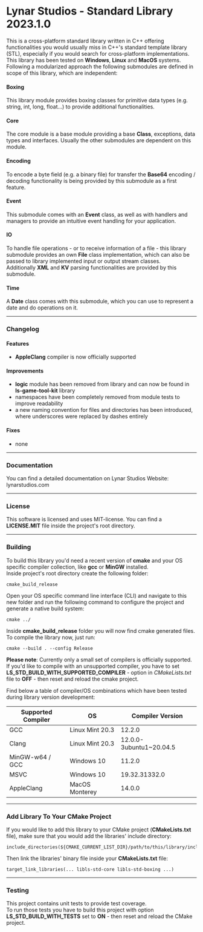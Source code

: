 # Lynar Studios - Standard Library 2023.1.0 #

This is a cross-platform standard library written in C++ offering functionalities you would usually miss in C++'s standard template library (STL), especially if you would search for cross-platform implementations.  
This library has been tested on __Windows__, __Linux__ and __MacOS__ systems.
Following a modularized approach the following submodules are defined in scope of this library, which are independent:
 
#### Boxing ####

This library module provides boxing classes for primitive data types (e.g. string, int, long, float...) to provide additional functionalities.

#### Core ####

The core module is a base module providing a base __Class__, exceptions, data types and interfaces. Usually the other submodules are dependent on this module. 

#### Encoding ####

To encode a byte field (e.g. a binary file) for transfer the __Base64__ encoding / decoding functionality is being provided by this submodule as a first feature.

#### Event ####

This submodule comes with an __Event__ class, as well as with handlers and managers to provide an intuitive event handling for your application.

#### IO ####

To handle file operations - or to receive information of a file - this library submodule provides an own __File__ class implementation, which can also be passed to library implemented input or output stream classes.  
Additionally __XML__ and __KV__ parsing functionalities are provided by this submodule.

#### Time ####

A __Date__ class comes with this submodule, which you can use to represent a date and do operations on it. 

---
### Changelog ###

#### Features ####

- __AppleClang__ compiler is now officially supported 

#### Improvements ####

- __logic__ module has been removed from library and can now be found in __ls-game-tool-kit__ library
- namespaces have been completely removed from module tests to improve readability
- a new naming convention for files and directories has been introduced, where underscores were replaced by dashes entirely

#### Fixes ####

- none

---
### Documentation ###

You can find a detailed documentation on Lynar Studios Website: lynarstudios.com

---
### License ###

This software is licensed and uses MIT-license. You can find a __LICENSE.MIT__ file inside the project's root directory.

---
### Building ###

To build this library you'd need a recent version of __cmake__ and your OS specific compiler collection, like __gcc__ or __MinGW__ installed.  
Inside project's root directory create the following folder:

```
cmake_build_release
```

Open your OS specific command line interface (CLI) and navigate to this new folder and run the following command to configure the project and generate a native build system:  

```
cmake ../
```

Inside __cmake_build_release__ folder you will now find cmake generated files. To compile the library now, just run:   

```
cmake --build . --config Release
```

__Please note__: Currently only a small set of compilers is officially supported. If you'd like to compile with an unsupported compiler, you have to set __LS_STD_BUILD_WITH_SUPPORTED_COMPILER__ - option in _CMakeLists.txt_ file to __OFF__ - then reset and reload the cmake project.  

Find below a table of compiler/OS combinations which have been tested during library version development:

| Supported Compiler | OS              | Compiler Version        |
|--------------------|-----------------|-------------------------|
| GCC                | Linux Mint 20.3 | 12.2.0                  |
| Clang              | Linux Mint 20.3 | 12.0.0-3ubuntu1~20.04.5 |
| MinGW-w64 / GCC    | Windows 10      | 11.2.0                  |
| MSVC               | Windows 10      | 19.32.31332.0           |
| AppleClang         | MacOS Monterey  | 14.0.0                  |

---
### Add Library To Your CMake Project ###

If you would like to add this library to your CMake project (__CMakeLists.txt__ file), make sure that you would add the libraries' include directory:

```
include_directories(${CMAKE_CURRENT_LIST_DIR}/path/to/this/library/include)
```

Then link the libraries' binary file inside your __CMakeLists.txt__ file:

```
target_link_libraries(... libls-std-core libls-std-boxing ...)
```

---
### Testing ###

This project contains unit tests to provide test coverage.  
To run those tests you have to build this project with option __LS_STD_BUILD_WITH_TESTS__ set to __ON__ - then reset and reload the CMake project.
